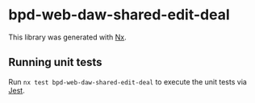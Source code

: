 # bpd-web-daw-shared-edit-deal

This library was generated with [Nx](https://nx.dev).

## Running unit tests

Run `nx test bpd-web-daw-shared-edit-deal` to execute the unit tests via [Jest](https://jestjs.io).
